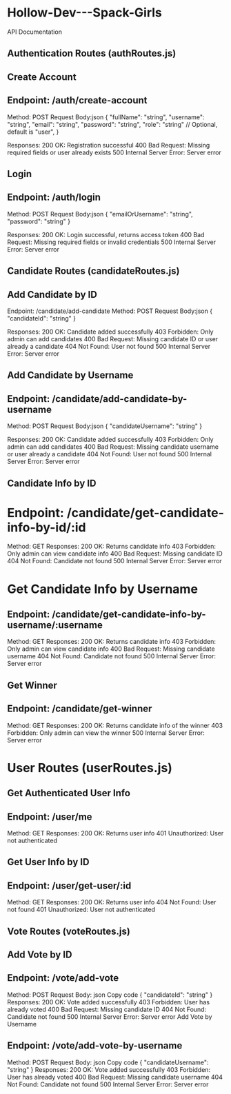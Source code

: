 # Hollow-Dev---Spack-Girls
API Documentation

## Authentication Routes (authRoutes.js)
## Create Account

## Endpoint: /auth/create-account
Method: POST
Request Body:json
        {
        "fullName": "string",
        "username": "string",
        "email": "string",
        "password": "string",
        "role": "string" // Optional, default is "user",
        }

Responses:
        200 OK: Registration successful
        400 Bad Request: Missing required fields or user already exists
        500 Internal Server Error: Server error

## Login
## Endpoint: /auth/login
Method: POST
Request Body:json
    {
    "emailOrUsername": "string",
    "password": "string"
    }


Responses:
    200 OK: Login successful, returns access token
    400 Bad Request: Missing required fields or invalid credentials
    500 Internal Server Error: Server error



## Candidate Routes (candidateRoutes.js)
## Add Candidate by ID

Endpoint: /candidate/add-candidate
Method: POST
Request Body:json
    {
    "candidateId": "string"
    }


Responses:
    200 OK: Candidate added successfully
    403 Forbidden: Only admin can add candidates
    400 Bad Request: Missing candidate ID or user already a candidate
    404 Not Found: User not found
    500 Internal Server Error: Server error


## Add Candidate by Username
## Endpoint: /candidate/add-candidate-by-username
Method: POST
Request Body:json
        {
        "candidateUsername": "string"
        }


Responses:
        200 OK: Candidate added successfully
        403 Forbidden: Only admin can add candidates
        400 Bad Request: Missing candidate username or user already a candidate
        404 Not Found: User not found
        500 Internal Server Error: Server error


## Candidate Info by ID
# Endpoint: /candidate/get-candidate-info-by-id/:id
Method: GET
Responses:
    200 OK: Returns candidate info
    403 Forbidden: Only admin can view candidate info
    400 Bad Request: Missing candidate ID
    404 Not Found: Candidate not found
    500 Internal Server Error: Server error



# Get Candidate Info by Username
## Endpoint: /candidate/get-candidate-info-by-username/:username
Method: GET
Responses:
    200 OK: Returns candidate info
    403 Forbidden: Only admin can view candidate info
    400 Bad Request: Missing candidate username
    404 Not Found: Candidate not found
    500 Internal Server Error: Server error


## Get Winner
## Endpoint: /candidate/get-winner
Method: GET
Responses:
    200 OK: Returns candidate info of the winner
    403 Forbidden: Only admin can view the winner
    500 Internal Server Error: Server error



# User Routes (userRoutes.js)


## Get Authenticated User Info
## Endpoint: /user/me
Method: GET
Responses:
    200 OK: Returns user info
    401 Unauthorized: User not authenticated

## Get User Info by ID
## Endpoint: /user/get-user/:id
Method: GET
Responses:
    200 OK: Returns user info
    404 Not Found: User not found
    401 Unauthorized: User not authenticated



## Vote Routes (voteRoutes.js)
## Add Vote by ID

## Endpoint: /vote/add-vote
Method: POST
Request Body:
json
Copy code
{
  "candidateId": "string"
}
Responses:
200 OK: Vote added successfully
403 Forbidden: User has already voted
400 Bad Request: Missing candidate ID
404 Not Found: Candidate not found
500 Internal Server Error: Server error
Add Vote by Username


## Endpoint: /vote/add-vote-by-username
Method: POST
Request Body:
json
Copy code
{
  "candidateUsername": "string"
}
Responses:
200 OK: Vote added successfully
403 Forbidden: User has already voted
400 Bad Request: Missing candidate username
404 Not Found: Candidate not found
500 Internal Server Error: Server error